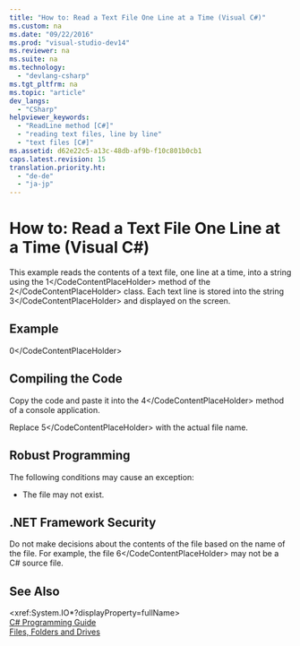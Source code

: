 ```yaml
---
title: "How to: Read a Text File One Line at a Time (Visual C#)"
ms.custom: na
ms.date: "09/22/2016"
ms.prod: "visual-studio-dev14"
ms.reviewer: na
ms.suite: na
ms.technology: 
  - "devlang-csharp"
ms.tgt_pltfrm: na
ms.topic: "article"
dev_langs: 
  - "CSharp"
helpviewer_keywords: 
  - "ReadLine method [C#]"
  - "reading text files, line by line"
  - "text files [C#]"
ms.assetid: d62e22c5-a13c-48db-af9b-f10c801b0cb1
caps.latest.revision: 15
translation.priority.ht: 
  - "de-de"
  - "ja-jp"
---
```

# How to: Read a Text File One Line at a Time (Visual C#)
This example reads the contents of a text file, one line at a time, into a string using the <CodeContentPlaceHolder>1\</CodeContentPlaceHolder> method of the <CodeContentPlaceHolder>2\</CodeContentPlaceHolder> class. Each text line is stored into the string <CodeContentPlaceHolder>3\</CodeContentPlaceHolder> and displayed on the screen.  
  
## Example  
  
<CodeContentPlaceHolder>0\</CodeContentPlaceHolder>  
## Compiling the Code  
 Copy the code and paste it into the <CodeContentPlaceHolder>4\</CodeContentPlaceHolder> method of a console application.  
  
 Replace <CodeContentPlaceHolder>5\</CodeContentPlaceHolder> with the actual file name.  
  
## Robust Programming  
 The following conditions may cause an exception:  
  
-   The file may not exist.  
  
## .NET Framework Security  
 Do not make decisions about the contents of the file based on the name of the file. For example, the file <CodeContentPlaceHolder>6\</CodeContentPlaceHolder> may not be a C# source file.  
  
## See Also  
 \<xref:System.IO*?displayProperty=fullName>   
 [C# Programming Guide](../vs140/csharp-programming-guide.md)   
 [Files, Folders and Drives](../vs140/file-system-and-the-registry--csharp-programming-guide-.md)
